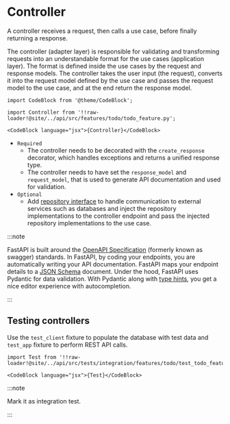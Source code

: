 # Controller

A controller receives a request, then calls a use case, before finally returning a response.

The controller (adapter layer) is responsible for validating and transforming requests into an understandable format for the use cases (application layer). The format is defined inside the use cases by the request and response models. The controller takes the user input (the request), converts it into the request model defined by the use case and passes the request model to the use case, and at the end return the response model.

```mdx-code-block
import CodeBlock from '@theme/CodeBlock';

import Controller from '!!raw-loader!@site/../api/src/features/todo/todo_feature.py';

<CodeBlock language="jsx">{Controller}</CodeBlock>
```

* `Required`
  * The controller needs to be decorated with the `create_response` decorator, which handles exceptions and returns a unified response type.
  * The controller needs to have set the `response_model` and `request_model`, that is used to generate API documentation and used for validation.
* `Optional`
  * Add [repository interface](../adding-data-providers/02-repository-interfaces.md) to handle communication to external services such as databases and inject the repository implementations to the controller endpoint and pass the injected repository implementations to the use case.

:::note

FastAPI is built around the [OpenAPI Specification](https://github.com/OAI/OpenAPI-Specification) (formerly known as swagger) standards. In FastAPI, by coding your endpoints, you are automatically writing your API documentation. FastAPI maps your endpoint details to a [JSON Schema](https://json-schema.org/) document.  Under the hood, FastAPI uses Pydantic for data validation. With Pydantic along with [type hints](https://docs.python.org/3/library/typing.html), you get a nice editor experience with autocompletion.

:::

## Testing controllers

Use the `test_client` fixture to populate the database with test data and `test_app` fixture to perform REST API calls.

```mdx-code-block
import Test from '!!raw-loader!@site/../api/src/tests/integration/features/todo/test_todo_feature.py';

<CodeBlock language="jsx">{Test}</CodeBlock>
```

:::note

Mark it as integration test.

:::
